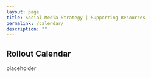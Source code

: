 ```yaml
---
layout: page
title: Social Media Strategy | Supporting Resources
permalink: /calendar/
description: ""
---
```


## Rollout Calendar

placeholder

